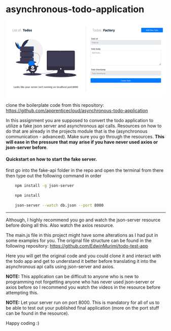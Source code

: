 # asynchronous-todo-application

![To do App](./webapp/assets/images/Asynchronous_JavaScript.png)

clone the boilerplate code from this repository: https://github.com/apprenticecloud/asynchronous-todo-application

In this assignment you are supposed to convert the todo application to utilize a fake json server and asynchronous api calls. Resources on how to do that are already in the projects module that is the (asynchronous communication - advanced). Make sure you go through the resources. __This will ease in the pressure that may arise if you have never used axios or json-server before__.

#### Quickstart on how to start the fake server.

first go into the fake-api folder in the repo and open the terminal from there then type out the following command in order

```bash
    npm install -g json-server
```

```bash
    npm install
```

```bash
    json-server --watch db.json --port 8000
```

___

Although, I highly recommend you go and watch the json-server resource before doing all this. Also watch the axios resource.

The main.js file in this project might have some alterations as I had put in some examples for you. The original file structure can be found in the following repository: https://github.com/EdwinMurimi/todo-test-app

Here you will get the original code and you could clone it and interact with the todo app and get to understand it better before translating it into the asynchronous api calls using json-server and axios.


__NOTE:__ This application can be difficult to anyone who is new to programming not forgetting anyone who has never used json-server or axios before so I recommend you watch the videos in the resource before attempting this.

__NOTE:__ Let your server run on port 8000. This is mandatory for all of us to be able to test out your published final application (more on the port stuff can be found in the resource).

Happy coding :)